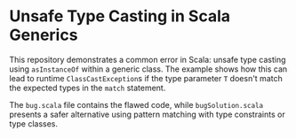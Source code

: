 # Unsafe Type Casting in Scala Generics

This repository demonstrates a common error in Scala: unsafe type casting using `asInstanceOf` within a generic class. The example shows how this can lead to runtime `ClassCastException`s if the type parameter `T` doesn't match the expected types in the `match` statement.

The `bug.scala` file contains the flawed code, while `bugSolution.scala` presents a safer alternative using pattern matching with type constraints or type classes.